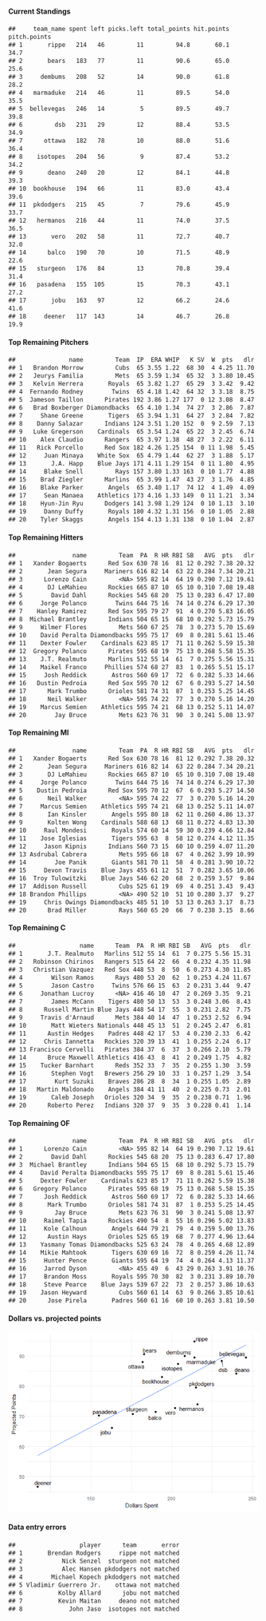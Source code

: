 #### Current Standings

    ##     team_name spent left picks.left total_points hit.points pitch.points
    ## 1       rippe   214   46         11         94.8       60.1         34.7
    ## 2       bears   183   77         11         90.6       65.0         25.6
    ## 3     dembums   208   52         14         90.0       61.8         28.2
    ## 4   marmaduke   214   46         11         89.5       54.0         35.5
    ## 5  bellevegas   246   14          5         89.5       49.7         39.8
    ## 6         dsb   231   29         12         88.4       53.5         34.9
    ## 7      ottawa   182   78         10         88.0       51.6         36.4
    ## 8    isotopes   204   56          9         87.4       53.2         34.2
    ## 9       deano   240   20         12         84.1       44.8         39.3
    ## 10  bookhouse   194   66         11         83.0       43.4         39.6
    ## 11  pkdodgers   215   45          7         79.6       45.9         33.7
    ## 12   hermanos   216   44         11         74.0       37.5         36.5
    ## 13       vero   202   58         11         72.7       40.7         32.0
    ## 14      balco   190   70         10         71.5       48.9         22.6
    ## 15   sturgeon   176   84         13         70.8       39.4         31.4
    ## 16   pasadena   155  105         15         70.3       43.1         27.2
    ## 17       jobu   163   97         12         66.2       24.6         41.6
    ## 18     deener   117  143         14         46.7       26.8         19.9

#### Top Remaining Pitchers

    ##               name         Team  IP  ERA WHIP   K SV  W  pts   dlr
    ## 1   Brandon Morrow         Cubs  65 3.55 1.22  68 30  4 4.25 11.70
    ## 2   Jeurys Familia         Mets  65 3.59 1.34  65 32  3 3.80 10.45
    ## 3   Kelvin Herrera       Royals  65 3.82 1.27  65 29  3 3.42  9.42
    ## 4  Fernando Rodney        Twins  65 4.18 1.42  64 32  3 3.18  8.75
    ## 5  Jameson Taillon      Pirates 192 3.86 1.27 177  0 12 3.08  8.47
    ## 6   Brad Boxberger Diamondbacks  65 4.10 1.34  74 27  3 2.86  7.87
    ## 7     Shane Greene       Tigers  65 3.94 1.31  64 27  3 2.84  7.82
    ## 8    Danny Salazar      Indians 124 3.51 1.20 152  0  9 2.59  7.13
    ## 9   Luke Gregerson    Cardinals  65 3.54 1.24  65 22  3 2.45  6.74
    ## 10    Alex Claudio      Rangers  65 3.97 1.38  48 27  3 2.22  6.11
    ## 11   Rick Porcello      Red Sox 182 4.26 1.25 154  0 11 1.98  5.45
    ## 12     Juan Minaya    White Sox  65 4.79 1.44  62 27  3 1.88  5.17
    ## 13       J.A. Happ    Blue Jays 171 4.11 1.29 154  0 11 1.80  4.95
    ## 14     Blake Snell         Rays 157 3.80 1.33 163  0 10 1.77  4.88
    ## 15    Brad Ziegler      Marlins  65 3.99 1.47  43 27  3 1.76  4.85
    ## 16    Blake Parker       Angels  65 3.40 1.17  74 12  4 1.49  4.09
    ## 17     Sean Manaea    Athletics 173 4.16 1.33 149  0 11 1.21  3.34
    ## 18    Hyun-Jin Ryu      Dodgers 141 3.98 1.29 124  0 10 1.13  3.10
    ## 19     Danny Duffy       Royals 180 4.32 1.31 156  0 10 1.05  2.88
    ## 20    Tyler Skaggs       Angels 154 4.13 1.31 138  0 10 1.04  2.87

#### Top Remaining Hitters

    ##                name         Team  PA  R HR RBI SB   AVG  pts   dlr
    ## 1   Xander Bogaerts      Red Sox 630 78 16  81 12 0.292 7.38 20.32
    ## 2       Jean Segura     Mariners 616 82 14  63 22 0.284 7.34 20.21
    ## 3      Lorenzo Cain         <NA> 595 82 14  64 19 0.290 7.12 19.61
    ## 4       DJ LeMahieu      Rockies 665 87 10  65 10 0.310 7.08 19.48
    ## 5        David Dahl      Rockies 545 68 20  75 13 0.283 6.47 17.80
    ## 6     Jorge Polanco        Twins 644 75 16  74 14 0.274 6.29 17.30
    ## 7    Hanley Ramirez      Red Sox 595 79 27  91  4 0.270 5.83 16.05
    ## 8  Michael Brantley      Indians 504 65 15  68 10 0.292 5.73 15.79
    ## 9     Wilmer Flores         Mets 560 67 25  78  3 0.273 5.70 15.69
    ## 10    David Peralta Diamondbacks 595 75 17  69  8 0.281 5.61 15.46
    ## 11    Dexter Fowler    Cardinals 623 85 17  71 11 0.262 5.59 15.38
    ## 12  Gregory Polanco      Pirates 595 68 19  75 13 0.268 5.58 15.35
    ## 13    J.T. Realmuto      Marlins 512 55 14  61  7 0.275 5.56 15.31
    ## 14    Maikel Franco     Phillies 574 68 27  83  1 0.265 5.51 15.17
    ## 15     Josh Reddick       Astros 560 69 17  72  6 0.282 5.33 14.66
    ## 16   Dustin Pedroia      Red Sox 595 70 12  67  6 0.293 5.27 14.50
    ## 17      Mark Trumbo      Orioles 581 74 31  87  1 0.253 5.25 14.45
    ## 18      Neil Walker         <NA> 595 74 22  77  3 0.270 5.16 14.20
    ## 19    Marcus Semien    Athletics 595 74 21  68 13 0.252 5.11 14.07
    ## 20        Jay Bruce         Mets 623 76 31  90  3 0.241 5.08 13.97

#### Top Remaining MI

    ##                name         Team  PA  R HR RBI SB   AVG  pts   dlr
    ## 1   Xander Bogaerts      Red Sox 630 78 16  81 12 0.292 7.38 20.32
    ## 2       Jean Segura     Mariners 616 82 14  63 22 0.284 7.34 20.21
    ## 3       DJ LeMahieu      Rockies 665 87 10  65 10 0.310 7.08 19.48
    ## 4     Jorge Polanco        Twins 644 75 16  74 14 0.274 6.29 17.30
    ## 5    Dustin Pedroia      Red Sox 595 70 12  67  6 0.293 5.27 14.50
    ## 6       Neil Walker         <NA> 595 74 22  77  3 0.270 5.16 14.20
    ## 7     Marcus Semien    Athletics 595 74 21  68 13 0.252 5.11 14.07
    ## 8       Ian Kinsler       Angels 595 80 18  62 11 0.260 4.86 13.37
    ## 9       Kolten Wong    Cardinals 588 68 13  68 11 0.272 4.83 13.30
    ## 10     Raul Mondesi       Royals 574 60 14  59 30 0.239 4.66 12.84
    ## 11    Jose Iglesias       Tigers 595 63  8  58 12 0.274 4.12 11.35
    ## 12     Jason Kipnis      Indians 560 73 15  60 10 0.259 4.07 11.20
    ## 13 Asdrubal Cabrera         Mets 595 66 18  67  4 0.262 3.99 10.99
    ## 14        Joe Panik       Giants 581 70 11  58  4 0.281 3.90 10.72
    ## 15     Devon Travis    Blue Jays 455 61 12  51  7 0.282 3.65 10.06
    ## 16  Troy Tulowitzki    Blue Jays 546 62 20  68  2 0.259 3.57  9.84
    ## 17  Addison Russell         Cubs 525 61 19  69  4 0.251 3.43  9.43
    ## 18 Brandon Phillips         <NA> 490 52 10  51 10 0.280 3.37  9.27
    ## 19     Chris Owings Diamondbacks 485 51 10  53 13 0.263 3.17  8.73
    ## 20      Brad Miller         Rays 560 65 20  66  7 0.238 3.15  8.66

#### Top Remaining C

    ##                  name      Team  PA  R HR RBI SB   AVG  pts   dlr
    ## 1       J.T. Realmuto   Marlins 512 55 14  61  7 0.275 5.56 15.31
    ## 2   Robinson Chirinos   Rangers 515 64 22  66  4 0.232 4.35 11.98
    ## 3   Christian Vazquez   Red Sox 448 53  8  50  6 0.273 4.30 11.85
    ## 4        Wilson Ramos      Rays 480 53 20  62  1 0.253 4.24 11.67
    ## 5        Jason Castro     Twins 576 66 15  63  2 0.231 3.44  9.47
    ## 6     Jonathan Lucroy      <NA> 416 46 10  47  2 0.269 3.35  9.21
    ## 7        James McCann    Tigers 480 50 13  53  3 0.248 3.06  8.43
    ## 8      Russell Martin Blue Jays 448 54 17  55  3 0.231 2.82  7.75
    ## 9     Travis d'Arnaud      Mets 384 40 14  47  1 0.253 2.52  6.94
    ## 10       Matt Wieters Nationals 448 45 13  51  2 0.245 2.47  6.81
    ## 11      Austin Hedges    Padres 448 42 17  53  4 0.230 2.33  6.42
    ## 12     Chris Iannetta   Rockies 320 39 13  41  1 0.255 2.24  6.17
    ## 13 Francisco Cervelli   Pirates 384 37  6  37  3 0.266 2.10  5.79
    ## 14      Bruce Maxwell Athletics 416 43  8  41  2 0.249 1.75  4.82
    ## 15    Tucker Barnhart      Reds 352 33  7  35  2 0.255 1.30  3.59
    ## 16       Stephen Vogt   Brewers 256 29 10  33  1 0.257 1.29  3.54
    ## 17        Kurt Suzuki    Braves 286 28  8  34  1 0.255 1.05  2.89
    ## 18   Martin Maldonado    Angels 384 41 11  40  2 0.225 0.73  2.01
    ## 19       Caleb Joseph   Orioles 320 34  9  35  2 0.238 0.71  1.96
    ## 20      Roberto Perez   Indians 320 37  9  35  3 0.228 0.41  1.14

#### Top Remaining OF

    ##                name         Team  PA  R HR RBI SB   AVG  pts   dlr
    ## 1      Lorenzo Cain         <NA> 595 82 14  64 19 0.290 7.12 19.61
    ## 2        David Dahl      Rockies 545 68 20  75 13 0.283 6.47 17.80
    ## 3  Michael Brantley      Indians 504 65 15  68 10 0.292 5.73 15.79
    ## 4     David Peralta Diamondbacks 595 75 17  69  8 0.281 5.61 15.46
    ## 5     Dexter Fowler    Cardinals 623 85 17  71 11 0.262 5.59 15.38
    ## 6   Gregory Polanco      Pirates 595 68 19  75 13 0.268 5.58 15.35
    ## 7      Josh Reddick       Astros 560 69 17  72  6 0.282 5.33 14.66
    ## 8       Mark Trumbo      Orioles 581 74 31  87  1 0.253 5.25 14.45
    ## 9         Jay Bruce         Mets 623 76 31  90  3 0.241 5.08 13.97
    ## 10     Raimel Tapia      Rockies 490 54  8  55 16 0.296 5.02 13.83
    ## 11     Kole Calhoun       Angels 644 79 21  79  4 0.259 5.00 13.76
    ## 12      Austin Hays      Orioles 525 65 19  68  7 0.277 4.96 13.64
    ## 13    Yasmany Tomas Diamondbacks 525 63 24  78  4 0.265 4.68 12.89
    ## 14    Mikie Mahtook       Tigers 630 69 16  72  8 0.259 4.26 11.74
    ## 15     Hunter Pence       Giants 595 64 19  74  4 0.264 4.13 11.37
    ## 16     Jarrod Dyson         <NA> 455 49  6  43 29 0.263 3.91 10.76
    ## 17     Brandon Moss       Royals 595 70 30  82  3 0.231 3.89 10.70
    ## 18     Steve Pearce    Blue Jays 539 67 22  73  2 0.257 3.86 10.63
    ## 19    Jason Heyward         Cubs 560 61 14  63  9 0.266 3.85 10.61
    ## 20      Jose Pirela       Padres 560 61 16  60 10 0.263 3.81 10.50

#### Dollars vs. projected points

![](draftguide_files/figure-markdown_strict/unnamed-chunk-8-1.png)

#### Data entry errors

    ##                  player      team       error
    ## 1       Brendan Rodgers     rippe not matched
    ## 2           Nick Senzel  sturgeon not matched
    ## 3           Alec Hansen pkdodgers not matched
    ## 4        Michael Kopech pkdodgers not matched
    ## 5 Vladimir Guerrero Jr.    ottawa not matched
    ## 6          Kolby Allard      jobu not matched
    ## 7          Kevin Maitan     deano not matched
    ## 8             John Jaso  isotopes not matched
